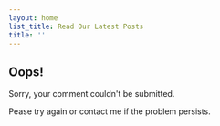 ```yaml
---
layout: home
list_title: Read Our Latest Posts
title: ''
---
```


## Oops!

Sorry, your comment couldn't be submitted.

Pease try again or contact me if the problem persists.
